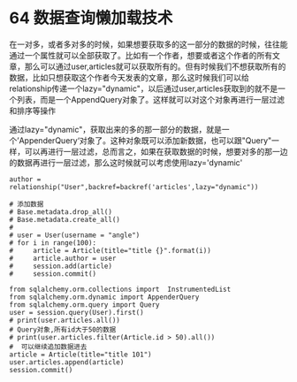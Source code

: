 # 64 数据查询懒加载技术

在一对多，或者多对多的时候，如果想要获取多的这一部分的数据的时候，往往能通过一个属性就可以全部获取了。比如有一个作者，想要或者这个作者的所有文章，那么可以通过user,articles就可以获取所有的。但有时候我们不想获取所有的数据，比如只想获取这个作者今天发表的文章，那么这时候我们可以给relationship传递一个lazy="dynamic"，以后通过user,articles获取到的就不是一个列表，而是一个AppendQuery对象了。这样就可以对这个对象再进行一层过滤和排序等操作

通过lazy="dynamic"，获取出来的多的那一部分的数据，就是一个’AppenderQuery‘对象了。这种对象既可以添加新数据，也可以跟"Query"一样，可以再进行一层过滤，总而言之，如果在获取数据的时候，想要对多的那一边的数据再进行一层过滤，那么这时候就可以考虑使用lazy='dynamic'

```text
author = relationship("User",backref=backref('articles',lazy="dynamic"))
```

```text
# 添加数据
# Base.metadata.drop_all()
# Base.metadata.create_all()
#
# user = User(username = "angle")
# for i in range(100):
#     article = Article(title="title {}".format(i))
#     article.author = user
#     session.add(article)
#     session.commit()

from sqlalchemy.orm.collections import  InstrumentedList
from sqlalchemy.orm.dynamic import AppenderQuery
from sqlalchemy.orm.query import Query
user = session.query(User).first()
# print(user.articles.all())
# Query对象,所有id大于50的数据
# print(user.articles.filter(Article.id > 50).all())
#  可以继续追加数据进去
article = Article(title="title 101")
user.articles.append(article)
session.commit()
```

